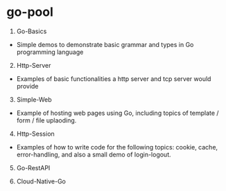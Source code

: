 # go-pool
1. Go-Basics
* Simple demos to demonstrate basic grammar and types in Go programming language
2. Http-Server
* Examples of basic functionalities a http server and tcp server would provide
3. Simple-Web
* Example of hosting web pages using Go, including topics of template / form / file uplaoding. 
4. Http-Session
* Examples of how to write code for the following topics: cookie, cache, error-handling, and also a small demo of login-logout.
5. Go-RestAPI





100. Cloud-Native-Go
